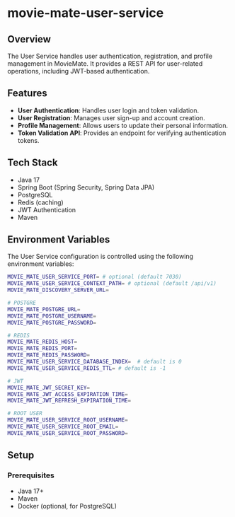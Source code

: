 # movie-mate-user-service

## Overview

The User Service handles user authentication, registration, and profile management in MovieMate.
It provides a REST API for user-related operations, including JWT-based authentication.

## Features

- **User Authentication**: Handles user login and token validation.
- **User Registration**: Manages user sign-up and account creation.
- **Profile Management**: Allows users to update their personal information.
- **Token Validation API**: Provides an endpoint for verifying authentication tokens.

## Tech Stack

- Java 17
- Spring Boot (Spring Security, Spring Data JPA)
- PostgreSQL
- Redis (caching)
- JWT Authentication
- Maven

## Environment Variables

The User Service configuration is controlled using the following environment variables:

```bash
MOVIE_MATE_USER_SERVICE_PORT= # optional (default 7030)
MOVIE_MATE_USER_SERVICE_CONTEXT_PATH= # optional (default /api/v1)
MOVIE_MATE_DISCOVERY_SERVER_URL=

# POSTGRE 
MOVIE_MATE_POSTGRE_URL=
MOVIE_MATE_POSTGRE_USERNAME=
MOVIE_MATE_POSTGRE_PASSWORD=

# REDIS
MOVIE_MATE_REDIS_HOST=
MOVIE_MATE_REDIS_PORT=
MOVIE_MATE_REDIS_PASSWORD=
MOVIE_MATE_USER_SERVICE_DATABASE_INDEX=  # default is 0
MOVIE_MATE_USER_SERVICE_REDIS_TTL= # default is -1

# JWT
MOVIE_MATE_JWT_SECRET_KEY=
MOVIE_MATE_JWT_ACCESS_EXPIRATION_TIME=
MOVIE_MATE_JWT_REFRESH_EXPIRATION_TIME=

# ROOT USER
MOVIE_MATE_USER_SERVICE_ROOT_USERNAME=
MOVIE_MATE_USER_SERVICE_ROOT_EMAIL=
MOVIE_MATE_USER_SERVICE_ROOT_PASSWORD=
```

## Setup

### Prerequisites

- Java 17+
- Maven
- Docker (optional, for PostgreSQL)
